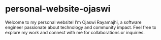 # personal-website-ojaswi
Welcome to my personal website! I’m Ojaswi Rayamajhi, a software engineer passionate about technology and community impact. Feel free to explore my work and connect with me for collaborations or inquiries.
